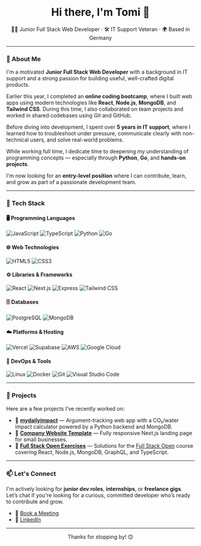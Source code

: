 <h1 align="center">Hi there, I'm Tomi 👋</h1>

<p align="center">
  👨‍💻 Junior Full Stack Web Developer · 🛠️ IT Support Veteran · 🌍 Based in Germany
</p>

---

### 🚀 About Me

I'm a motivated **Junior Full Stack Web Developer** with a background in IT support and a strong passion for building useful, well-crafted digital products.

Earlier this year, I completed an **online coding bootcamp**, where I built web apps using modern technologies like **React**, **Node.js**, **MongoDB**, and **Tailwind CSS**. During this time, I also collaborated on team projects and worked in shared codebases using Git and GitHub.

Before diving into development, I spent over **5 years in IT support**, where I learned how to troubleshoot under pressure, communicate clearly with non-technical users, and solve real-world problems.

While working full time, I dedicate time to deepening my understanding of programming concepts — especially through **Python**, **Go**, and **hands-on projects**.

I'm now looking for an **entry-level position** where I can contribute, learn, and grow as part of a passionate development team.

---

### 🧰 Tech Stack

#### 🖥️ Programming Languages  
![JavaScript](https://img.shields.io/badge/JavaScript-F7DF1E?logo=javascript&logoColor=black)
![TypeScript](https://img.shields.io/badge/TypeScript-3178C6?logo=typescript&logoColor=white)
![Python](https://img.shields.io/badge/Python-3776AB?logo=python&logoColor=white)
![Go](https://img.shields.io/badge/Go-00ADD8?logo=go&logoColor=white)

#### 🌐 Web Technologies  
![HTML5](https://img.shields.io/badge/HTML5-E34F26?logo=html5&logoColor=white)
![CSS3](https://img.shields.io/badge/CSS3-1572B6?logo=css3&logoColor=white)

#### ⚙️ Libraries & Frameworks  
![React](https://img.shields.io/badge/React-20232A?logo=react&logoColor=61DAFB)
![Next.js](https://img.shields.io/badge/Next.js-000000?logo=nextdotjs&logoColor=white)
![Express](https://img.shields.io/badge/Express.js-000000?logo=express&logoColor=white)
![Tailwind CSS](https://img.shields.io/badge/Tailwind_CSS-38B2AC?logo=tailwindcss&logoColor=white)

#### 🗄️ Databases  
![PostgreSQL](https://img.shields.io/badge/PostgreSQL-4169E1?logo=postgresql&logoColor=white)
![MongoDB](https://img.shields.io/badge/MongoDB-47A248?logo=mongodb&logoColor=white)

#### ☁️ Platforms & Hosting  
![Vercel](https://img.shields.io/badge/Vercel-000000?logo=vercel&logoColor=white)
![Supabase](https://img.shields.io/badge/Supabase-3ECF8E?logo=supabase&logoColor=white)
![AWS](https://img.shields.io/badge/AWS-232F3E?logo=amazonaws&logoColor=white)
![Google Cloud](https://img.shields.io/badge/Google_Cloud-4285F4?logo=googlecloud&logoColor=white)

#### 🐧 DevOps & Tools  
![Linux](https://img.shields.io/badge/Linux-FCC624?logo=linux&logoColor=black)
![Docker](https://img.shields.io/badge/Docker-2496ED?logo=docker&logoColor=white)
![Git](https://img.shields.io/badge/Git-F05032?logo=git&logoColor=white)
![Visual Studio Code](https://img.shields.io/badge/VS_Code-007ACC?logo=visualstudiocode&logoColor=white)

---

### 💼 Projects  
Here are a few projects I’ve recently worked on:

- 🌿 [**mydailyimpact**](https://github.com/tomislav-varga/WS24-MyDailyImpact) — Argument-tracking web app with a CO₂/water impact calculator powered by a Python backend and MongoDB.  
- 💼 [**Company Website Template**](https://github.com/tomislav-varga/bayern-express) — Fully responsive Next.js landing page for small businesses.  
- 📘 [**Full Stack Open Exercises**](https://github.com/tomislav-varga/fullstackopen-exercises) — Solutions for the [Full Stack Open](https://fullstackopen.com/) course covering React, Node.js, MongoDB, GraphQL, and TypeScript.
---

### 📫 Let's Connect

I'm actively looking for **junior dev roles**, **internships**, or **freelance gigs**.  
Let’s chat if you're looking for a curious, committed developer who’s ready to contribute and grow.

- 📅 [Book a Meeting](https://cal.com/tomislav.varga)
- 💼 [LinkedIn](https://www.linkedin.com/in/tom-varga-73b656b9/)
<!--
- 🧠 [Portfolio Website](https://yourportfolio.com)
-->

---

<p align="center">Thanks for stopping by! 😊</p>


<!--
**tomislav-varga/tomislav-varga** is a ✨ _special_ ✨ repository because its `README.md` (this file) appears on your GitHub profile.

Here are some ideas to get you started:

- 🔭 I’m currently working on ...
- 🌱 I’m currently learning ...
- 👯 I’m looking to collaborate on ...
- 🤔 I’m looking for help with ...
- 💬 Ask me about ...
- 📫 How to reach me: ...
- 😄 Pronouns: ...
- ⚡ Fun fact: ...
-->
